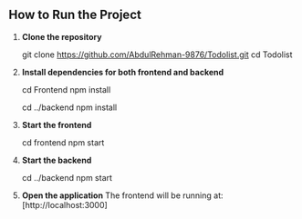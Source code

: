 ## **How to Run the Project**

1. **Clone the repository**

   git clone https://github.com/AbdulRehman-9876/Todolist.git
   cd Todolist

2. **Install dependencies for both frontend and backend**

   cd Frontend
   npm install

   cd ../backend
   npm install

3. **Start the frontend**

   cd frontend
   npm start

4. **Start the backend**

   cd ../backend
   npm start

5. **Open the application**
   The frontend will be running at:
   [http://localhost:3000]
